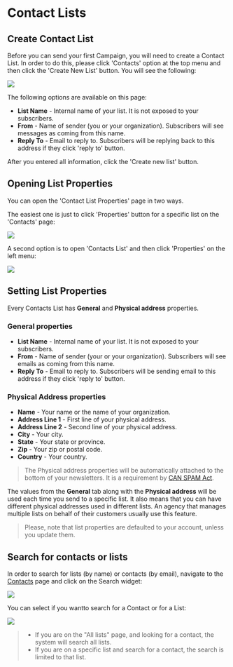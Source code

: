 # Contact Lists

## Create Contact List

Before you can send your first Campaign, you will need to create a 
Contact List. In order to do this, please click 'Contacts' option at the top menu and then 
click the 'Create New List' button. You will see the following:

![](images/contacts/create_contact_list_1.png)

The following options are available on this page:

* **List Name** - Internal name of your list. It is not exposed to your subscribers. 
* **From** - Name of sender (you or your organization). Subscribers will see messages as coming from this name.
* **Reply To** - Email to reply to. Subscribers will be replying back to this address if they click 'reply to' button.

After you entered all information, click the 'Create new list' button. 

## Opening List Properties

You can open the 'Contact List Properties' page in two ways. 

The easiest one is just to click 'Properties' button for a specific list on the 'Contacts' page:

![](images/contacts/list_properties_1.png)

A second option is to open 'Contacts List' and then click 'Properties' on the left menu:

![](images/contacts/list_properties_2.png)


## Setting List Properties

Every Contacts List has **General** and **Physical address** properties.

### General properties

* **List Name** - Internal name of your list. It is not exposed to your subscribers. 
* **From** - Name of sender (your or your organization). Subscribers will see emails as coming from this name.
* **Reply To** - Email to reply to. Subscribers will be sending email to this address if they click 'reply to' button.

### Physical Address properties

* **Name** - Your name or the name of your organization. 
* **Address Line 1** - First line of your physical address. 
* **Address Line 2** - Second line of your physical address. 
*  **City** - Your city. 
*  **State** - Your state or province. 
*  **Zip** - Your zip or postal code. 
*  **Country** - Your country. 


> The Physical address properties will be automatically attached to the bottom of your newsletters. 
>It is a requirement by [CAN SPAM Act](https://www.ftc.gov/tips-advice/business-center/guidance/can-spam-act-compliance-guide-business). 

The values from the **General** tab along with the **Physical address** will be used each time you send to a 
specific list. It also means that you can have different physical addresses used in different lists.
An agency that manages multiple lists on behalf of their customers usually use this feature. 

> Please, note that list properties are defaulted to your account, unless you update them. 

## Search for contacts or lists 

In order to search for lists (by name) or contacts (by email), navigate to the [Contacts](https://expresspigeon.com/lists) 
page and click on the Search widget: 


![](images/contacts/lists_search_1.png)

You can select  if you wantto search for a Contact or for a List:

![](images/contacts/lists_search_2.png)


> * If you are  on the "All lists" page, and looking for a contact, the system will search all lists. 
> * If you are on a specific list and search for a contact, the search is limited to that list.
